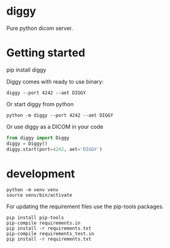 # diggy
Pure python dicom server.

# Getting started
pip install diggy

Diggy comes with ready to use binary:

```commandline
diggy --port 4242 --aet DIGGY 
```

Or start diggy from python

```commandline
python -m diggy --port 4242 --aet DIGGY
```

Or use diggy as a DICOM in your code

```python
from diggy import Diggy
diggy = Diggy()
diggy.start(port=4242, aet='DIGGY')
```

# development

```commandline
python -m venv venv
source venv/bin/activate
```

For updating the requirement files use the pip-tools packages.

```commandline
pip install pip-tools
pip-compile requirements.in
pip install -r requirements.txt
pip-compile requirements_test.in
pip install -r requirements.txt
```
